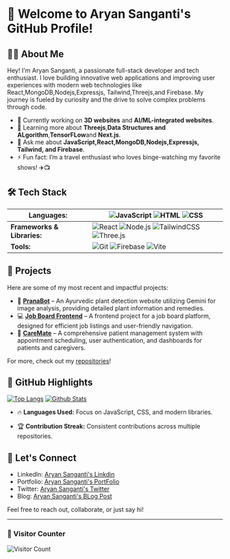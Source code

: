 # 🌟 Welcome to Aryan Sanganti's GitHub Profile!

## 👨‍💻 About Me

Hey! I'm Aryan Sanganti, a passionate full-stack developer and tech enthusiast. I love building innovative web applications and improving user experiences with modern web technologies like React,MongoDB,Nodejs,Expressjs, Tailwind,Threejs,and Firebase. My journey is fueled by curiosity and the drive to solve complex problems through code.

- 🔭 Currently working on **3D websites** and **AI/ML-integrated websites**.
- 🌱 Learning more about **Threejs**,**Data Structures and ALgorithm**,**TensorFLow**and **Next.js**.
- 💬 Ask me about **JavaScript,React,MongoDB,Nodejs,Expressjs, Tailwind, and Firebase**.
- ⚡ Fun fact: I’m a travel enthusiast who loves binge-watching my favorite shows! ✈️📺

## 🛠️ Tech Stack

| **Languages:**               | ![JavaScript](https://img.shields.io/badge/-JavaScript-F7DF1E?style=flat-square&logo=javascript&logoColor=black) ![HTML](https://img.shields.io/badge/-HTML-E34F26?style=flat-square&logo=html5&logoColor=white) ![CSS](https://img.shields.io/badge/-CSS-1572B6?style=flat-square&logo=css3&logoColor=white) |
|------------------------------|--------------------------------------------------------------------------------------------------------------------------------------------------------------------------------------------------------------------------------------------------------------------------|
| **Frameworks & Libraries:**  | ![React](https://img.shields.io/badge/-React-61DAFB?style=flat-square&logo=react&logoColor=black) ![Node.js](https://img.shields.io/badge/-Node.js-339933?style=flat-square&logo=node.js&logoColor=white) ![TailwindCSS](https://img.shields.io/badge/-TailwindCSS-38B2AC?style=flat-square&logo=tailwind-css&logoColor=white) ![Three.js](https://img.shields.io/badge/-Three.js-000000?style=flat-square&logo=three.js&logoColor=white) |
| **Tools:**                   | ![Git](https://img.shields.io/badge/-Git-F05032?style=flat-square&logo=git&logoColor=white) ![Firebase](https://img.shields.io/badge/-Firebase-FFCA28?style=flat-square&logo=firebase&logoColor=black) ![Vite](https://img.shields.io/badge/-Vite-646CFF?style=flat-square&logo=vite&logoColor=white) |  


## 🚀 Projects

Here are some of my most recent and impactful projects:

- 🌿 **[PranaBot](https://github.com/aryansanganti/Pranabot)** – An Ayurvedic plant detection website utilizing Gemini for image analysis, providing detailed plant information and remedies.
- 💻 **[Job Board Frontend](https://github.com/aryansanganti/JobBoard)** – A frontend project for a job board platform, designed for efficient job listings and user-friendly navigation.
- 💼 **[CareMate](https://github.com/aryansanganti/caremate)** – A comprehensive patient management system with appointment scheduling, user authentication, and dashboards for patients and caregivers.

For more, check out my [repositories](https://github.com/your-username?tab=repositories)!

## 🎯 GitHub Highlights

[![Top Langs](https://github-readme-stats.vercel.app/api/top-langs/?username=aryansanganti&layout=compact&theme=radical)](https://github.com/aryansanganti)
[![Github Stats](https://github-readme-stats.vercel.app/api?username=aryansanganti&show_icons=true&theme=radical)](https://github.com/aryansanganti)

- 🔥 **Languages Used:** Focus on JavaScript, CSS, and modern libraries.

 
- 🏆 **Contribution Streak:** Consistent contributions across multiple repositories.

## 💬 Let's Connect

- LinkedIn: [Aryan Sanganti's Linkdin](https://linkedin.com/in/your-link)
- Portfolio: [Aryan Sanganti's PortFolio](https://yourportfolio.com)
- Twitter: [Aryan Sanganti's Twitter](https://twitter.com/yourtwitter)
- Blog: [Aryan Sanganti's BLog Post](https://yourblog.com)

Feel free to reach out, collaborate, or just say hi!

---

### 👀 Visitor Counter

![Visitor Count](https://profile-counter.glitch.me/your-username/count.svg)


